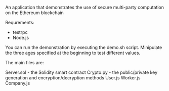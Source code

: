An application that demonstrates the use of secure multi-party computation on the Ethereum blockchain

Requrements:
- testrpc
- Node.js

You can run the demonstration by executing the demo.sh script. Minipulate the three ages specified at the beginning to test different values.

The main files are: 

Server.sol - the Solidity smart contract
Crypto.py - the public/private key generation and encryption/decryption methods
User.js
Worker.js
Company.js

